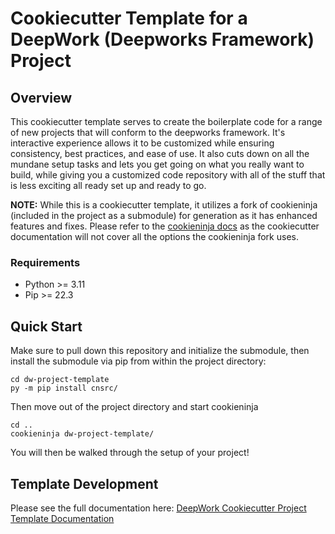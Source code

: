 # Cookiecutter Template for a DeepWork (Deepworks Framework) Project

## Overview
This cookiecutter template serves to create the boilerplate code for a range of new projects that will conform to the deepworks framework. It's interactive experience allows it to be customized while ensuring consistency, best practices, and ease of use. It also cuts down on all the mundane setup tasks and lets you get going on what you really want to build, while giving you a customized code repository with all of the stuff that is less exciting all ready set up and ready to go.

**NOTE:** While this is a cookiecutter template, it utilizes a fork of cookieninja (included in the project as a submodule) for generation as it has enhanced features and fixes. Please refer to the [cookieninja docs](https://cookieninja.readthedocs.io/) as the cookiecutter documentation will not cover all the options the cookieninja fork uses.

### Requirements
- Python >= 3.11
- Pip >= 22.3

## Quick Start
Make sure to pull down this repository and initialize the submodule, then install the submodule via pip from within the project directory:
```
cd dw-project-template
py -m pip install cnsrc/
```

Then move out of the project directory and start cookieninja
```
cd ..
cookieninja dw-project-template/
```

You will then be walked through the setup of your project!


## Template Development

Please see the full documentation here: [DeepWork Cookiecutter Project Template Documentation](https://deepworks-net.github.io/dw-project-template/)